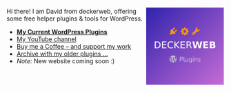 [<img align="right" width="180" height="180" src="https://raw.githubusercontent.com/deckerweb/deckerweb/refs/heads/main/deckerweb-plugins-logo.png" />](https://github.com/deckerweb?tab=repositories)

Hi there!
I am David from deckerweb, offering some free helper plugins & tools for WordPress.
* [**My Current WordPress Plugins**](https://github.com/deckerweb?tab=repositories)
* [My YouTube channel](https://www.youtube.com/@deckerweb)
* [Buy me a Coffee – and support my work](https://ko-fi.com/deckerweb)
* [Archive with my older plugins ...](https://github.com/ddw-archive)
* _Note:_ New website coming soon :)